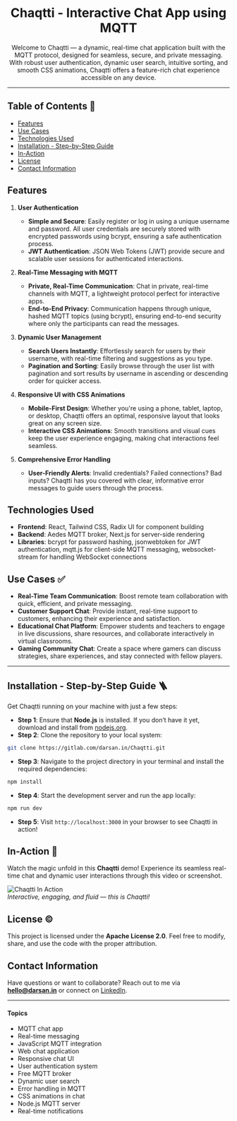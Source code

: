 <div align="center">

# Chaqtti - Interactive Chat App using MQTT

<p id="intro">Welcome to Chaqtti — a dynamic, real-time chat application built with the MQTT protocol, designed for seamless, secure, and private messaging. With robust user authentication, dynamic user search, intuitive sorting, and smooth CSS animations, Chaqtti offers a feature-rich chat experience accessible on any device.</p>

---

</div>

## Table of Contents 📝

- [Features](#features)
- [Use Cases](#use-cases-)
- [Technologies Used](#technologies-used)
- [Installation - Step-by-Step Guide](#installation---step-by-step-guide-)
- [In-Action](#in-action-)
- [License](#license-%EF%B8%8F)
- [Contact Information](#contact-information)

## Features
1. **User Authentication**  
   - **Simple and Secure**: Easily register or log in using a unique username and password. All user credentials are securely stored with encrypted passwords using bcrypt, ensuring a safe authentication process.
   - **JWT Authentication**: JSON Web Tokens (JWT) provide secure and scalable user sessions for authenticated interactions.

2. **Real-Time Messaging with MQTT**  
   - **Private, Real-Time Communication**: Chat in private, real-time channels with MQTT, a lightweight protocol perfect for interactive apps.
   - **End-to-End Privacy**: Communication happens through unique, hashed MQTT topics (using bcrypt), ensuring end-to-end security where only the participants can read the messages.

3. **Dynamic User Management**  
   - **Search Users Instantly**: Effortlessly search for users by their username, with real-time filtering and suggestions as you type.
   - **Pagination and Sorting**: Easily browse through the user list with pagination and sort results by username in ascending or descending order for quicker access.

4. **Responsive UI with CSS Animations**  
   - **Mobile-First Design**: Whether you're using a phone, tablet, laptop, or desktop, Chaqtti offers an optimal, responsive layout that looks great on any screen size.
   - **Interactive CSS Animations**: Smooth transitions and visual cues keep the user experience engaging, making chat interactions feel seamless.

5. **Comprehensive Error Handling**  
   - **User-Friendly Alerts**: Invalid credentials? Failed connections? Bad inputs? Chaqtti has you covered with clear, informative error messages to guide users through the process.

## Technologies Used

- **Frontend**: React, Tailwind CSS, Radix UI for component building
- **Backend**: Aedes MQTT broker, Next.js for server-side rendering
- **Libraries**: bcrypt for password hashing, jsonwebtoken for JWT authentication, mqtt.js for client-side MQTT messaging, websocket-stream for handling WebSocket connections

## Use Cases ✅

- **Real-Time Team Communication**: Boost remote team collaboration with quick, efficient, and private messaging.
- **Customer Support Chat**: Provide instant, real-time support to customers, enhancing their experience and satisfaction.
- **Educational Chat Platform**: Empower students and teachers to engage in live discussions, share resources, and collaborate interactively in virtual classrooms.
- **Gaming Community Chat**: Create a space where gamers can discuss strategies, share experiences, and stay connected with fellow players.

---

## Installation - Step-by-Step Guide 🪜

Get Chaqtti running on your machine with just a few steps:

- **Step 1**: Ensure that **Node.js** is installed. If you don’t have it yet, download and install from [nodejs.org](https://nodejs.org/).
- **Step 2**: Clone the repository to your local system:
```bash
git clone https://gitlab.com/darsan.in/Chaqtti.git
```
- **Step 3**: Navigate to the project directory in your terminal and install the required dependencies:
```bash
npm install
```
- **Step 4**: Start the development server and run the app locally:
```bash
npm run dev
```
- **Step 5**: Visit `http://localhost:3000` in your browser to see Chaqtti in action!

## In-Action 🤺

Watch the magic unfold in this **Chaqtti** demo! Experience its seamless real-time chat and dynamic user interactions through this video or screenshot.

![Chaqtti In Action](#)  
_Interactive, engaging, and fluid — this is Chaqtti!_

## License ©️

This project is licensed under the **Apache License 2.0**. Feel free to modify, share, and use the code with the proper attribution.

## Contact Information

Have questions or want to collaborate? Reach out to me via **hello@darsan.in** or connect on [LinkedIn](https://www.linkedin.com/in/darsan-in/).

---

#### Topics

<ul id="keywords">
    <li>MQTT chat app</li>
    <li>Real-time messaging</li>
    <li>JavaScript MQTT integration</li>
    <li>Web chat application</li>
    <li>Responsive chat UI</li>
    <li>User authentication system</li>
    <li>Free MQTT broker</li>
    <li>Dynamic user search</li>
    <li>Error handling in MQTT</li>
    <li>CSS animations in chat</li>
    <li>Node.js MQTT server</li>
    <li>Real-time notifications</li>
</ul>



